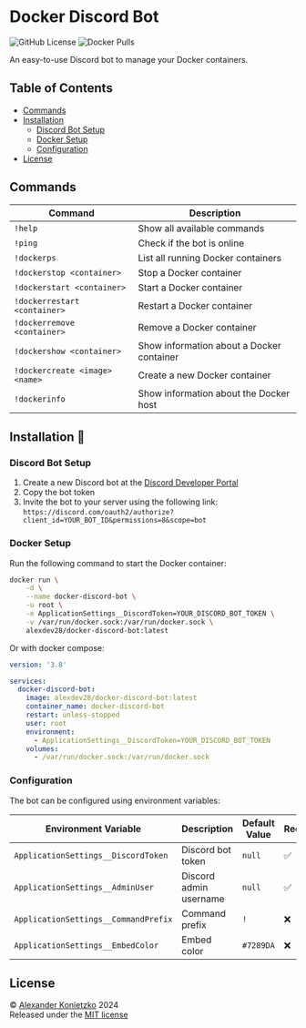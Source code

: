 # Docker Discord Bot

![GitHub License](https://img.shields.io/github/license/alex289/docker-discord-bot)
![Docker Pulls](https://img.shields.io/docker/pulls/alexdev28/docker-discord-bot)

An easy-to-use Discord bot to manage your Docker containers.

## Table of Contents

- [Commands](#commands)
- [Installation](#installation)
  - [Discord Bot Setup](#discord-bot-setup)
  - [Docker Setup](#docker-setup)
  - [Configuration](#configuration)
- [License](#license)

## Commands

| Command | Description |
| --- | --- |
| `!help` | Show all available commands |
| `!ping` | Check if the bot is online |
| `!dockerps` | List all running Docker containers |
| `!dockerstop <container>` | Stop a Docker container |
| `!dockerstart <container>` | Start a Docker container |
| `!dockerrestart <container>` | Restart a Docker container |
| `!dockerremove <container>` | Remove a Docker container |
| `!dockershow <container>` | Show information about a Docker container |
| `!dockercreate <image> <name>` | Create a new Docker container |
| `!dockerinfo` | Show information about the Docker host |

## Installation 🚀

### Discord Bot Setup

1.  Create a new Discord bot at the [Discord Developer Portal](https://discord.com/developers/applications)
2.  Copy the bot token
3.  Invite the bot to your server using the following link: `https://discord.com/oauth2/authorize?client_id=YOUR_BOT_ID&permissions=8&scope=bot`

### Docker Setup

Run the following command to start the Docker container:

```bash
docker run \
    -d \
    --name docker-discord-bot \
    -u root \
    -e ApplicationSettings__DiscordToken=YOUR_DISCORD_BOT_TOKEN \
    -v /var/run/docker.sock:/var/run/docker.sock \
    alexdev28/docker-discord-bot:latest
```

Or with docker compose:

```yaml
version: '3.8'

services:
  docker-discord-bot:
    image: alexdev28/docker-discord-bot:latest
    container_name: docker-discord-bot
    restart: unless-stopped
    user: root
    environment:
      - ApplicationSettings__DiscordToken=YOUR_DISCORD_BOT_TOKEN
    volumes:
      - /var/run/docker.sock:/var/run/docker.sock
```

### Configuration

The bot can be configured using environment variables:

| Environment Variable | Description | Default Value | Required |
| --- | --- | --- | --- |
| `ApplicationSettings__DiscordToken` | Discord bot token | `null` | ✅ |
| `ApplicationSettings__AdminUser` | Discord admin username | `null` | ✅ |
| `ApplicationSettings__CommandPrefix` | Command prefix | `!` | ❌ |
| `ApplicationSettings__EmbedColor` | Embed color | `#7289DA` | ❌ |

## License

© [Alexander Konietzko](https://alexanderkonietzko.com) 2024  
Released under the [MIT license](https://github.com/alex289/docker-discord-bot/blob/main/LICENSE)
